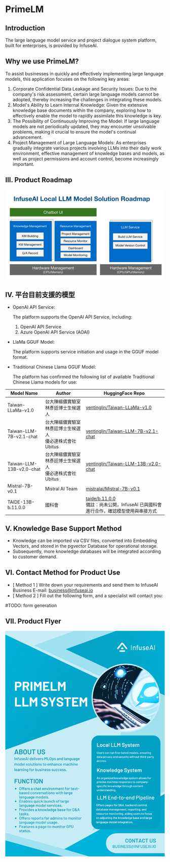 # PrimeLM

## Introduction

The large language model service and project dialogue system platform, built for enterprises, is provided by InfuseAI.

## Why we use PrimeLM?

To assist businesses in quickly and effectively implementing large language models, this application focuses on the following key areas:

1. Corporate Confidential Data Leakage and Security Issues: Due to the company's risk assessment, certain large language models cannot be adopted, thereby increasing the challenges in integrating these models.
2. Model's Ability to Learn Internal Knowledge: Given the extensive knowledge base documents within the company, exploring how to effectively enable the model to rapidly assimilate this knowledge is key.
3. The Possibility of Continuously Improving the Model: If large language models are not periodically updated, they may encounter unsolvable problems, making it crucial to ensure the model's continual advancement.
4. Project Management of Large Language Models: As enterprises gradually integrate various projects involving LLMs into their daily work environment, effective management of knowledge bases and models, as well as project permissions and account control, become increasingly important.

## III. Product Roadmap

![PrimeLM Roadmap - English Version](./img/primelm-roadmap-eng.png)

## IV. 平台目前支援的模型

- OpenAI API Service:

  The platform supports the OpenAI API Service, including:

  1. OpenAI API Service
  2. Azure OpenAI API Service (AOAI)

- LlaMa GGUF Model:

  The platform supports service initiation and usage in the GGUF model format.

- Traditional Chinese Llama GGUF Model:

  The platform has confirmed the following list of available Traditional Chinese Llama models for use:


| Model Name               | Author                                                    | HuggingFace Repo                                                                                                      |
|--------------------------|-----------------------------------------------------------|-----------------------------------------------------------------------------------------------------------------------|
| Taiwan-LLaMa-v1.0        | 台大陳縕儂實驗室 林彥廷博士生候選人                       | [yentinglin/Taiwan-LLaMa-v1.0](https://huggingface.co/yentinglin/Taiwan-LLaMa-v1.0)                                   |
| Taiwan-LLM-7B-v2.1-chat  | 台大陳縕儂實驗室 林彥廷博士生候選人 <br> 優必達株式會社 Ubitus | [yentinglin/Taiwan-LLM-7B-v2.1-chat](https://huggingface.co/yentinglin/Taiwan-LLM-7B-v2.1-chat)                       |
| Taiwan-LLM-13B-v2.0-chat | 台大陳縕儂實驗室 林彥廷博士生候選人 <br> 優必達株式會社 Ubitus | [yentinglin/Taiwan-LLM-13B-v2.0-chat](https://huggingface.co/yentinglin/Taiwan-LLM-13B-v2.0-chat)                     |
| Mistral-7B-v0.1          | Mistral AI Team                                           | [mistralai/Mistral-7B-v0.1](https://huggingface.co/mistralai/Mistral-7B-v0.1)                                         |
| TAIDE-13B-b.11.0.0       | 國科會                                                    | [taide/b.11.0.0](https://huggingface.co/taide/b.11.0.0) <br> 備註：尚未公開，InfuseAI 已與國科會進行合作，確認模型使用與串接方式 |

## V. Knowledge Base Support Method

- Knowledge can be imported via CSV files, converted into Embedding Vectors, and stored in the pgvector Database for operational storage.
- Subsequently, more knowledge databases will be integrated according to customer demand.

## VI. Contact Method for Product Use

- [ Method 1 ] Write down your requirements and send them to InfuseAI Business E-mail: business@infuseai.io
- [ Method 2 ] Fill out the following form, and a specialist will contact you: 

#TODO: form generation

## VII. Product Flyer

![PrimeLM flyer - English Version](./img/primelm-flyer-eng.png)
